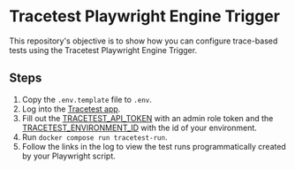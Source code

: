 # Tracetest Playwright Engine Trigger

This repository's objective is to show how you can configure trace-based tests using the Tracetest Playwright Engine Trigger.

## Steps

1. Copy the `.env.template` file to `.env`.
2. Log into the [Tracetest app](https://app.tracetest.io/).
3. Fill out the [TRACETEST_API_TOKEN](https://docs.tracetest.io/concepts/environment-tokens) with an admin role token and the [TRACETEST_ENVIRONMENT_ID](https://docs.tracetest.io/concepts/environments) with the id of your environment.
4. Run `docker compose run tracetest-run`.
5. Follow the links in the log to view the test runs programmatically created by your Playwright script.
